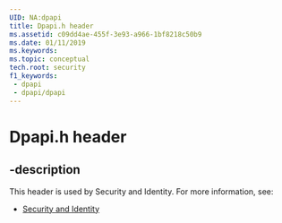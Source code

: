 ```yaml
---
UID: NA:dpapi
title: Dpapi.h header
ms.assetid: c09dd4ae-455f-3e93-a966-1bf8218c50b9
ms.date: 01/11/2019
ms.keywords: 
ms.topic: conceptual
tech.root: security
f1_keywords:
 - dpapi
 - dpapi/dpapi
---
```


# Dpapi.h header


## -description

This header is used by Security and Identity. For more information, see:

- [Security and Identity](../_security/index.md)

